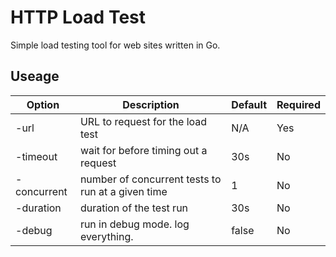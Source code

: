 # HTTP Load Test

Simple load testing tool for web sites written in Go.

## Useage

| Option | Description | Default | Required |
| ------ | ----------- | ------- | -------- |
| -url | URL to request for the load test | N/A | Yes |
| -timeout | wait for before timing out a request | 30s | No |
| -concurrent | number of concurrent tests to run at a given time | 1 | No |
| -duration | duration of the test run | 30s | No |
| -debug | run in debug mode. log everything. | false | No |
